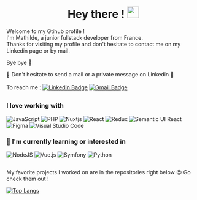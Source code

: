 <div align="center">
  <h1>
    Hey there !
    <img src="https://media.giphy.com/media/hvRJCLFzcasrR4ia7z/giphy.gif" width="30px" height="30px"/>
  </h1>
</div>
 Welcome to my Gtihub profile ! <br />
 I'm Mathilde, a junior fullstack developer from France. <br />
 Thanks for visiting my profile and don't hesitate to contact me on my Linkedin page or by mail.
 
 Bye bye 💖
 
🌻 Don't hesitate to send a mail or a private message on Linkedin 🙂 \
 \
 To reach me :
[![Linkedin Badge](https://img.shields.io/badge/-Mathilde-blue?style=flat&logo=Linkedin&logoColor=white&link=https://www.linkedin.com/in/mathildejanssenld/)](https://www.linkedin.com/in/mathildejanssenld/)
 [![Gmail Badge](https://img.shields.io/badge/-mthldjanssen-c14438?style=flat&logo=Gmail&logoColor=white&link=mailto:mthldjanssen@gmail.com)](mailto:mthldjanssen@gmail.com)
 ##
 <div>
  <h3>I love working with</h3>

 ![JavaScript](https://img.shields.io/badge/javascript-%23323330.svg?style=for-the-badge&logo=javascript&logoColor=%23F7DF1E)
 ![PHP](https://img.shields.io/badge/php-%23777BB4.svg?style=for-the-badge&logo=php&logoColor=white)
 ![Nuxtjs](https://img.shields.io/badge/Nuxt-002E3B?style=for-the-badge&logo=nuxtdotjs&logoColor=#00DC82)
 ![React](https://img.shields.io/badge/react-%2320232a.svg?style=for-the-badge&logo=react&logoColor=%2361DAFB)
 ![Redux](https://img.shields.io/badge/redux-%23593d88.svg?style=for-the-badge&logo=redux&logoColor=white)
 ![Semantic UI React](https://img.shields.io/badge/Semantic%20UI%20React-%2335BDB2.svg?style=for-the-badge&logo=SemanticUIReact&logoColor=white)
 ![Figma](https://img.shields.io/badge/figma-%23F24E1E.svg?style=for-the-badge&logo=figma&logoColor=white)
 ![Visual Studio Code](https://img.shields.io/badge/Visual%20Studio%20Code-0078d7.svg?style=for-the-badge&logo=visual-studio-code&logoColor=white)
</div>
 
 ### 👀 I'm currently learning or interested in
 
 ![NodeJS](https://img.shields.io/badge/node.js-6DA55F?style=for-the-badge&logo=node.js&logoColor=white)
 ![Vue.js](https://img.shields.io/badge/vuejs-%2335495e.svg?style=for-the-badge&logo=vuedotjs&logoColor=%234FC08D)
 ![Symfony](https://img.shields.io/badge/symfony-%23000000.svg?style=for-the-badge&logo=symfony&logoColor=white)
 ![Python](https://img.shields.io/badge/python-3670A0?style=for-the-badge&logo=python&logoColor=ffdd54)
##

My favorite projects I worked on are in the repositories right below 😉 Go check them out !
 
[![Top Langs](https://github-readme-stats.vercel.app/api/top-langs/?username=Mathilde-J&layout=compact&theme=vision-friendly-dark)](https://github.com/Mathilde-J/github-readme-stats)
<!--
**Mathilde-J/Mathilde-J** is a ✨ _special_ ✨ repository because its `README.md` (this file) appears on your GitHub profile.

Here are some ideas to get you started:

- 🔭 I’m currently working on ...
- 🌱 I’m currently learning ...
- 👯 I’m looking to collaborate on ...
- 🤔 I’m looking for help with ...
- 💬 Ask me about ...
- 📫 How to reach me: ...
- 😄 Pronouns: ...
- ⚡ Fun fact: ...
-->
